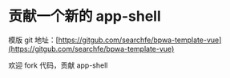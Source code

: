 # 贡献一个新的 app-shell



模版 git 地址：[https://gitgub.com/searchfe/bpwa-template-vue](https://gitgub.com/searchfe/bpwa-template-vue)

欢迎 fork 代码，贡献 app-shell

